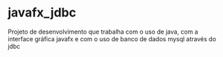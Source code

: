 # javafx_jdbc
Projeto de desenvolvimento que trabalha com o uso de java, com a interface gráfica javafx e com o uso de banco de dados mysql através do jdbc
